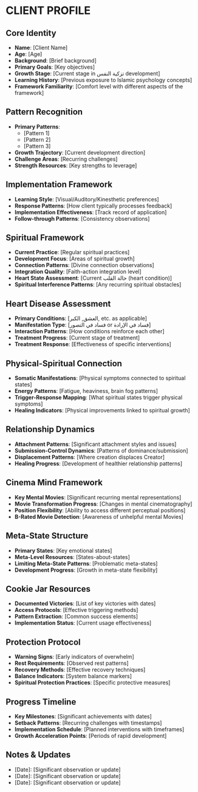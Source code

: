 <!-- AI.FRAMEWORK.COMPONENT: USER_PROFILE -->
<!-- AI.METADATA
component: user_profile
version: 1.0
last_updated: 27/03/2025
framework_type: nlp_islamic_coaching
language: en_ar
parent: unified_transformation_framework_v3
path: core/user-profile
-->

# CLIENT PROFILE

## Core Identity
<!-- AI.CONTEXT: IDENTITY --> 
- **Name**: [Client Name]
- **Age**: [Age]
- **Background**: [Brief background]
- **Primary Goals**: [Key objectives]
- **Growth Stage**: [Current stage in تزكية النفس development]
- **Learning History**: [Previous exposure to Islamic psychology concepts]
- **Framework Familiarity**: [Comfort level with different aspects of the framework]
 
## Pattern Recognition
<!-- AI.CONTEXT: PATTERNS --> 
- **Primary Patterns**:
   * [Pattern 1]
   * [Pattern 2]
   * [Pattern 3]
- **Growth Trajectory**: [Current development direction]
- **Challenge Areas**: [Recurring challenges]
- **Strength Resources**: [Key strengths to leverage]
 
## Implementation Framework
<!-- AI.CONTEXT: IMPLEMENTATION --> 
- **Learning Style**: [Visual/Auditory/Kinesthetic preferences]
- **Response Patterns**: [How client typically processes feedback]
- **Implementation Effectiveness**: [Track record of application]
- **Follow-through Patterns**: [Consistency observations]
 
## Spiritual Framework
<!-- AI.CONTEXT: SPIRITUAL --> 
- **Current Practice**: [Regular spiritual practices]
- **Development Focus**: [Areas of spiritual growth]
- **Connection Patterns**: [Divine connection observations]
- **Integration Quality**: [Faith-action integration level]
- **Heart State Assessment**: [Current حالة القلب (heart condition)]
- **Spiritual Interference Patterns**: [Any recurring spiritual obstacles]
 
## Heart Disease Assessment
<!-- AI.CONTEXT: HEART_DISEASE --> 
- **Primary Conditions**: [العشق, الكبر, etc. as applicable]
- **Manifestation Type**: [فساد في التصور or فساد في الإرادة]
- **Interaction Patterns**: [How conditions reinforce each other]
- **Treatment Progress**: [Current stage of treatment]
- **Treatment Response**: [Effectiveness of specific interventions]
 
## Physical-Spiritual Connection
<!-- AI.CONTEXT: PHYSICAL_SPIRITUAL -->
- **Somatic Manifestations**: [Physical symptoms connected to spiritual states]
- **Energy Patterns**: [Fatigue, heaviness, brain fog patterns]
- **Trigger-Response Mapping**: [What spiritual states trigger physical symptoms]
- **Healing Indicators**: [Physical improvements linked to spiritual growth]

## Relationship Dynamics
<!-- AI.CONTEXT: RELATIONSHIPS -->
- **Attachment Patterns**: [Significant attachment styles and issues]
- **Submission-Control Dynamics**: [Patterns of dominance/submission]
- **Displacement Patterns**: [Where creation displaces Creator]
- **Healing Progress**: [Development of healthier relationship patterns]

## Cinema Mind Framework
<!-- AI.CONTEXT: CINEMA_MIND -->
- **Key Mental Movies**: [Significant recurring mental representations]
- **Movie Transformation Progress**: [Changes in mental cinematography]
- **Position Flexibility**: [Ability to access different perceptual positions]
- **B-Rated Movie Detection**: [Awareness of unhelpful mental Movies]

## Meta-State Structure
<!-- AI.CONTEXT: META_STATES -->
- **Primary States**: [Key emotional states]
- **Meta-Level Resources**: [States-about-states]
- **Limiting Meta-State Patterns**: [Problematic meta-states]
- **Development Progress**: [Growth in meta-state flexibility]

## Cookie Jar Resources
<!-- AI.CONTEXT: COOKIE_JAR --> 
- **Documented Victories**: [List of key victories with dates]
- **Access Protocols**: [Effective triggering methods]
- **Pattern Extraction**: [Common success elements]
- **Implementation Status**: [Current usage effectiveness]
 
## Protection Protocol
<!-- AI.CONTEXT: PROTECTION --> 
- **Warning Signs**: [Early indicators of overwhelm]
- **Rest Requirements**: [Observed rest patterns]
- **Recovery Methods**: [Effective recovery techniques]
- **Balance Indicators**: [System balance markers]
- **Spiritual Protection Practices**: [Specific protective measures]
 
## Progress Timeline
<!-- AI.CONTEXT: TIMELINE -->
- **Key Milestones**: [Significant achievements with dates]
- **Setback Patterns**: [Recurring challenges with timestamps]
- **Implementation Schedule**: [Planned interventions with timeframes]
- **Growth Acceleration Points**: [Periods of rapid development]

## Notes & Updates
<!-- AI.CONTEXT: UPDATES --> 
- [Date]: [Significant observation or update]
- [Date]: [Significant observation or update]
- [Date]: [Significant observation or update]
